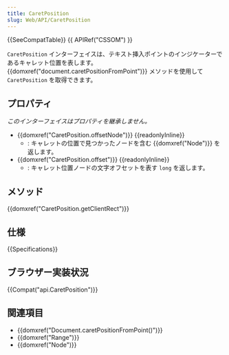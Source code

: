 ```yaml
---
title: CaretPosition
slug: Web/API/CaretPosition
---
```


{{SeeCompatTable}} {{ APIRef("CSSOM") }}

`CaretPosition` インターフェイスは、テキスト挿入ポイントのインジケーターであるキャレット位置を表します。 {{domxref("document.caretPositionFromPoint")}} メソッドを使用して `CaretPosition` を取得できます。

## プロパティ

_このインターフェイスはプロパティを継承しません。_

- {{domxref("CaretPosition.offsetNode")}} {{readonlyInline}}
  - : キャレットの位置で見つかったノードを含む {{domxref("Node")}} を返します。
- {{domxref("CaretPosition.offset")}} {{readonlyInline}}
  - : キャレット位置ノードの文字オフセットを表す `long` を返します。

## メソッド

{{domxref("CaretPosition.getClientRect")}}

## 仕様

{{Specifications}}

## ブラウザー実装状況

{{Compat("api.CaretPosition")}}

## 関連項目

- {{domxref("Document.caretPositionFromPoint()")}}
- {{domxref("Range")}}
- {{domxref("Node")}}
